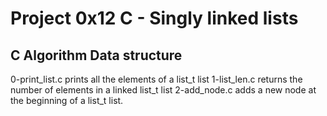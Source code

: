 # Project 0x12 C - Singly linked lists
## C Algorithm Data structure
0-print_list.c prints all the elements of a list_t list
1-list_len.c returns the number of elements in a linked list_t list
2-add_node.c adds a new node at the beginning of a list_t list.
